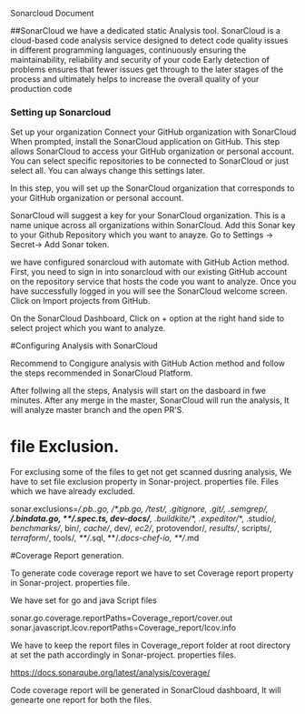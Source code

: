 Sonarcloud Document


##SonarCloud
we have a dedicated static Analysis tool.
SonarCloud is a cloud-based code analysis service designed to detect code quality issues in different programming languages, 
continuously ensuring the maintainability, reliability and security of your code
Early detection of problems ensures that fewer issues get through to the later stages of the process and ultimately helps to 
increase the overall quality of your production code

### Setting up Sonarcloud


Set up your organization
Connect your GitHub organization with SonarCloud
When prompted, install the SonarCloud application on GitHub. This step allows SonarCloud to access your GitHub organization or personal account.
You can select specific repositories to be connected to SonarCloud or just select all. You can always change this settings later.

In this step, you will set up the SonarCloud organization that corresponds to your GitHub organization or personal account.

SonarCloud will suggest a key for your SonarCloud organization. This is a name unique across all organizations within SonarCloud. 
Add this Sonar key to your Github Repository which you want to anayze.
Go to Settings -> Secret-> Add Sonar token.

we have configured sonarcloud with automate with GitHub Action method.
First, you need to sign in into sonarcloud with our existing GitHub account on the repository service that hosts the code you want to analyze. 
Once you have successfully logged in you will see the SonarCloud welcome screen. Click on Import projects from GitHub.

On the SonarCloud Dashboard, Click on + option at the right hand side to select  project which you want to analyze.

#Configuring Analysis with SonarCloud
 
Recommend to Congigure analysis with GitHub Action method and follow the steps recommended in SonarCloud Platform.
 
After follwing all the steps, Analysis will start on the dasboard in fwe minutes.
After any merge in the master, SonarCloud will run the analysis, It will analyze master branch and the open PR'S.
 
 # file Exclusion.
 
For exclusing some of the files to get not get scanned dusring analysis, We have to set file exclusion property in 
Sonar-project. properties file.
Files which we have already excluded.
 
 sonar.exclusions=**/*.pb.*.go, **/*.pb.go, **/test*/**, .gitignore, .git/**, .semgrep/**, **/*.bindata.go, **/*.spec.ts, dev-docs/**, .buildkite/*, .expeditor/**, .studio/*, benchmarks/*, bin/*, cache/*, dev/*, ec2/*, protovendor/*, results/*, scripts/*, terraform/*, tools/*, **/*.sql, **/*.docs-chef-io, **/*.md

 
#Coverage Report generation.
 
To generate code coverage report we have to set Coverage report property in  Sonar-project. properties file.
 
We have set for go and java Script files 
 
sonar.go.coverage.reportPaths=Coverage_report/cover.out
sonar.javascript.lcov.reportPaths=Coverage_report/lcov.info

We have to keep the report files in Coverage_report folder at root directory at set the path accordingly in Sonar-project.
properties files.

https://docs.sonarqube.org/latest/analysis/coverage/

 
Code coverage report will be generated in SonarCloud dashboard, It will genearte one report for both the files. 
  
  
 



